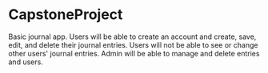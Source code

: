 # CapstoneProject
Basic journal app. Users will be able to create an account and create, save, edit, and delete their journal entries.
Users will not be able to see or change other users' journal entries.
Admin will be able to manage and delete entries and users.
